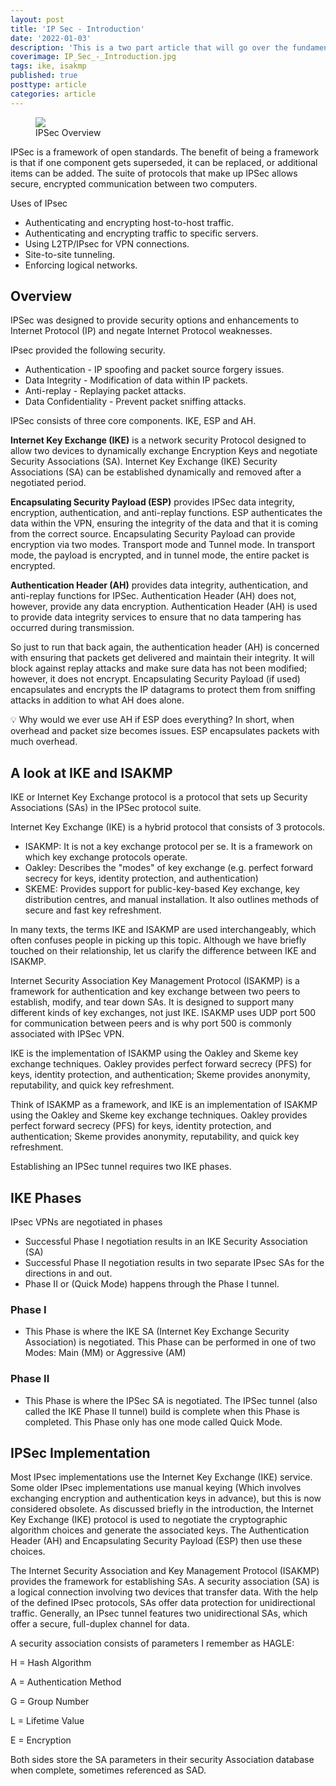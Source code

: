 ```yaml
---
layout: post
title: 'IP Sec - Introduction'
date: '2022-01-03'
description: 'This is a two part article that will go over the fundamentals of IPSec. We will start with a background of IPSec, and take a look at configuring an IPSec tunnel. Then we will run the pentest tool ike-scan against our configured IPSec tunnel and collect and analyse traffic in wireshark.'
coverimage: IP_Sec_-_Introduction.jpg
tags: ike, isakmp
published: true
posttype: article
categories: article
---
```

<figure class="figure text-center col-xs-12 col-sm-12 col-lg-12"><img src="/static/8b11686c-7367-4f73-9278-6d8b142cf1f5.png" class="figure-img img-fluid border border-1 border-dark" alt=" "><figcaption class="figure-caption text-center fw-normal">IPSec Overview</figcaption></figure>

IPSec is a framework of open standards. The benefit of being a framework is that if one component gets superseded, it can be replaced, or additional items can be added. The suite of protocols that make up IPSec allows secure, encrypted communication between two computers.

Uses of IPsec

- Authenticating and encrypting host-to-host traffic.
- Authenticating and encrypting traffic to specific servers.
- Using L2TP/IPsec for VPN connections.
- Site-to-site tunneling.
- Enforcing logical networks.

## Overview

IPSec was designed to provide security options and enhancements to Internet Protocol (IP) and negate Internet Protocol weaknesses.

IPsec provided the following security.

- Authentication - IP spoofing and packet source forgery issues.
- Data Integrity - Modification of data within IP packets.
- Anti-replay - Replaying packet attacks.
- Data Confidentiality - Prevent packet sniffing attacks.

IPSec consists of three core components. IKE, ESP and AH.

**Internet Key Exchange (IKE)** is a network security Protocol designed to allow two devices to dynamically exchange Encryption Keys and negotiate Security Associations (SA). Internet Key Exchange (IKE) Security Associations (SA) can be established dynamically and removed after a negotiated period.

**Encapsulating Security Payload (ESP)** provides IPSec data integrity, encryption, authentication, and anti-replay functions. ESP authenticates the data within the VPN, ensuring the integrity of the data and that it is coming from the correct source. Encapsulating Security Payload can provide encryption via two modes. Transport mode and Tunnel mode. In transport mode, the payload is encrypted, and in tunnel mode, the entire packet is encrypted.

**Authentication Header (AH)** provides data integrity, authentication, and anti-replay functions for IPSec. Authentication Header (AH) does not, however, provide any data encryption. Authentication Header (AH) is used to provide data integrity services to ensure that no data tampering has occurred during transmission.

So just to run that back again, the authentication header (AH) is concerned with ensuring that packets get delivered and maintain their integrity. It will block against replay attacks and make sure data has not been modified; however, it does not encrypt. Encapsulating Security Payload (if used) encapsulates and encrypts the IP datagrams to protect them from sniffing attacks in addition to what AH does alone.

<aside>
💡 Why would we ever use AH if ESP does everything? In short, when overhead and packet size becomes issues. ESP encapsulates packets with much overhead.

</aside>

## A look at IKE and ISAKMP

IKE or Internet Key Exchange protocol is a protocol that sets up Security Associations (SAs) in the IPSec protocol suite.

Internet Key Exchange (IKE) is a hybrid protocol that consists of 3 protocols.

- ISAKMP: It is not a key exchange protocol per se. It is a framework on which key exchange protocols operate.
- Oakley: Describes the "modes" of key exchange (e.g. perfect forward secrecy for keys, identity protection, and authentication)
- SKEME: Provides support for public-key-based Key exchange, key distribution centres, and manual installation. It also outlines methods of secure and fast key refreshment.

In many texts, the terms IKE and ISAKMP are used interchangeably, which often confuses people in picking up this topic. Although we have briefly touched on their relationship, let us clarify the difference between IKE and ISAKMP.

Internet Security Association Key Management Protocol (ISAKMP) is a framework for authentication and key exchange between two peers to establish, modify, and tear down SAs. It is designed to support many different kinds of key exchanges, not just IKE. ISAKMP uses UDP port 500 for communication between peers and is why port 500 is commonly associated with IPSec VPN.

IKE is the implementation of ISAKMP using the Oakley and Skeme key exchange techniques. Oakley provides perfect forward secrecy (PFS) for keys, identity protection, and authentication; Skeme provides anonymity, reputability, and quick key refreshment.

Think of ISAKMP as a framework, and IKE is an implementation of ISAKMP using the Oakley and Skeme key exchange techniques. Oakley provides perfect forward secrecy (PFS) for keys, identity protection, and authentication; Skeme provides anonymity, reputability, and quick key refreshment.

Establishing an IPSec tunnel requires two IKE phases.

## IKE Phases

IPsec VPNs are negotiated in phases

- Successful Phase I negotiation results in an IKE Security Association (SA)
- Successful Phase II negotiation results in two separate IPsec SAs for the directions in and out.
- Phase II or (Quick Mode) happens through the Phase I tunnel.

### Phase I

- This Phase is where the IKE SA (Internet Key Exchange Security Association) is negotiated. This Phase can be performed in one of two Modes: Main (MM) or Aggressive (AM)

### Phase II

- This Phase is where the IPSec SA is negotiated. The IPSec tunnel (also called the IKE Phase II tunnel) build is complete when this Phase is completed. This Phase only has one mode called Quick Mode.

## IPSec Implementation

Most IPsec implementations use the Internet Key Exchange (IKE) service. Some older IPsec implementations use manual keying (Which involves exchanging encryption and authentication keys in advance), but this is now considered obsolete. As discussed briefly in the introduction, the Internet Key Exchange (IKE) protocol is used to negotiate the cryptographic algorithm choices and generate the associated keys. The Authentication Header (AH) and Encapsulating Security Payload (ESP) then use these choices.

The Internet Security Association and Key Management Protocol (ISAKMP) provides the framework for establishing SAs. A security association (SA) is a logical connection involving two devices that transfer data. With the help of the defined IPsec protocols, SAs offer data protection for unidirectional traffic. Generally, an IPsec tunnel features two unidirectional SAs, which offer a secure, full-duplex channel for data.

A security association consists of parameters I remember as HAGLE:

H = Hash Algorithm

A = Authentication Method

G = Group Number

L = Lifetime Value

E = Encryption

Both sides store the SA parameters in their security Association database when complete, sometimes referenced as SAD.